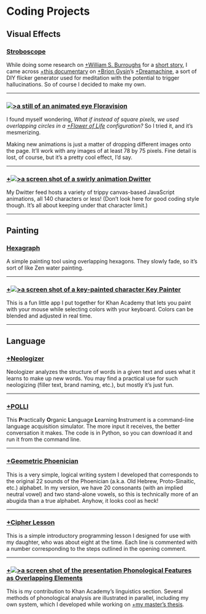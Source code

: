 # Coding Projects

## Visual Effects

### [Stroboscope](/stroboscope)

While doing some research on [+William S. Burroughs](https://en.wikipedia.org/wiki/William_S._Burroughs) for a [short story](/writing), I came across [+this documentary](https://www.youtube.com/watch?v=rJFgNMVePaQ) on [+Brion Gysin](https://en.wikipedia.org/wiki/Brion_Gysin)’s [+Dreamachine](https://importantrecords.com/products/brion-gysins-dreamachine), a sort of DIY flicker generator used for meditation with the potential to trigger hallucinations. So of course I decided to make my own.

---

### [![>a still of an animated eye](fv-eye-capture) Floravision](/floravision)

I found myself wondering, *What if instead of square pixels, we used overlapping circles in a [+Flower of Life](https://en.wikipedia.org/wiki/Overlapping_circles_grid) configuration?* So I tried it, and it’s mesmerizing.

Making new animations is just a matter of dropping different images onto the page. It’ll work with any images of at least 78 by 75 pixels. Fine detail is lost, of course, but it’s a pretty cool effect, I’d say.

---

### [+![>a screen shot of a swirly animation](dwitter-swirl) Dwitter](https://www.dwitter.net/u/CliffJonesJr)

My Dwitter feed hosts a variety of trippy canvas-based JavaScript animations, all 140 characters or less! (Don’t look here for good coding style though. It’s all about keeping under that character limit.)

---

## Painting

### [Hexagraph](/hexagraph)

A simple painting tool using overlapping hexagons. They slowly fade, so it’s sort of like Zen water painting.

---

### [+![>a screen shot of a key-painted character](key-painter-crazy-hair) Key Painter](https://www.khanacademy.org/computer-programming/key-painter/5578510789246976)

This is a fun little app I put together for Khan Academy that lets you paint with your mouse while selecting colors with your keyboard. Colors can be blended and adjusted in real time.

---

## Language

### [+Neologizer](https://github.com/cliffjones/neologizer)

Neologizer analyzes the structure of words in a given text and uses what it learns to make up new words. You may find a practical use for such neologizing (filler text, brand naming, etc.), but mostly it’s just fun.

---

### [+POLLI](https://github.com/cliffjones/polli)

This **P**ractically **O**rganic **L**anguage **L**earning **I**nstrument is a command-line language acquisition simulator. The more input it receives, the better conversation it makes. The code is in Python, so you can download it and run it from the command line.

---

### [+Geometric Phoenician](https://codepen.io/cliffjones/pen/QWKGgQO)

This is a very simple, logical writing system I developed that corresponds to the original 22 sounds of the Phoenician (a.k.a. Old Hebrew, Proto-Sinaitic, etc.) alphabet. In my version, we have 20 consonants (with an implied neutral vowel) and two stand-alone vowels, so this is technically more of an abugida than a true alphabet. Anyhow, it looks cool as heck!

---

### [+Cipher Lesson](https://www.khanacademy.org/computer-programming/cipher-lesson/4614234511507456)

This is a simple introductory programming lesson I designed for use with my daughter, who was about eight at the time. Each line is commented with a number corresponding to the steps outlined in the opening comment.

---

### [+![>a screen shot of the presentation](phonological-features) Phonological Features as Overlapping Elements](https://www.khanacademy.org/computer-programming/phonological-features-as-overlapping-elements/6163632156573696)

This is my contribution to Khan Academy’s linguistics section. Several methods of phonological analysis are illustrated in parallel, including my own system, which I developed while working on [+my master’s thesis](https://lscmontgomerycac.com/wp-content/uploads/2012/01/developmentalvariation_cliffjones.pdf "Developmental Variation in Children’s Acquisition of Metrical Structures").
